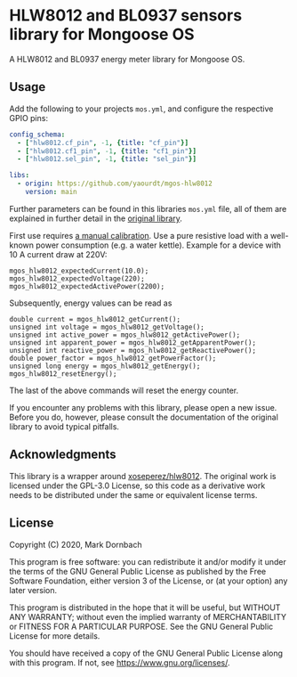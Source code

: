 # HLW8012 and BL0937 sensors library for Mongoose OS

A HLW8012 and BL0937 energy meter library for Mongoose OS.

## Usage
Add the following to your projects `mos.yml`, and configure the respective GPIO
pins:

```yml
config_schema:
  - ["hlw8012.cf_pin", -1, {title: "cf_pin"}]
  - ["hlw8012.cf1_pin", -1, {title: "cf1_pin"}]
  - ["hlw8012.sel_pin", -1, {title: "sel_pin"}]

libs:
  - origin: https://github.com/yaourdt/mgos-hlw8012
    version: main
```

Further parameters can be found in this libraries `mos.yml` file, all of them
are explained in further detail in the [original library](https://github.com/xoseperez/hlw8012).

First use requires [a manual calibration](https://github.com/xoseperez/hlw8012#manual-calibration).
Use a pure resistive load with a well-known power consumption (e.g. a water
kettle). Example for a device with 10 A current draw at 220V:

```
mgos_hlw8012_expectedCurrent(10.0);
mgos_hlw8012_expectedVoltage(220);
mgos_hlw8012_expectedActivePower(2200);
```

Subsequently, energy values can be read as

```
double current = mgos_hlw8012_getCurrent();
unsigned int voltage = mgos_hlw8012_getVoltage();
unsigned int active_power = mgos_hlw8012_getActivePower();
unsigned int apparent_power = mgos_hlw8012_getApparentPower();
unsigned int reactive_power = mgos_hlw8012_getReactivePower();
double power_factor = mgos_hlw8012_getPowerFactor();
unsigned long energy = mgos_hlw8012_getEnergy();
mgos_hlw8012_resetEnergy();
```

The last of the above commands will reset the energy counter.

If you encounter any problems with this library, please open a new issue. Before
you do, however, please consult the documentation of the original library to
avoid typical pitfalls.

## Acknowledgments
This library is a wrapper around [xoseperez/hlw8012](https://github.com/xoseperez/hlw8012).
The original work is licensed under the GPL-3.0 License, so this code as a
derivative work needs to be distributed under the same or equivalent license
terms.

## License

Copyright (C) 2020, Mark Dornbach

This program is free software: you can redistribute it and/or modify
it under the terms of the GNU General Public License as published by
the Free Software Foundation, either version 3 of the License, or
(at your option) any later version.

This program is distributed in the hope that it will be useful,
but WITHOUT ANY WARRANTY; without even the implied warranty of
MERCHANTABILITY or FITNESS FOR A PARTICULAR PURPOSE.  See the
GNU General Public License for more details.

You should have received a copy of the GNU General Public License
along with this program. If not, see https://www.gnu.org/licenses/.

